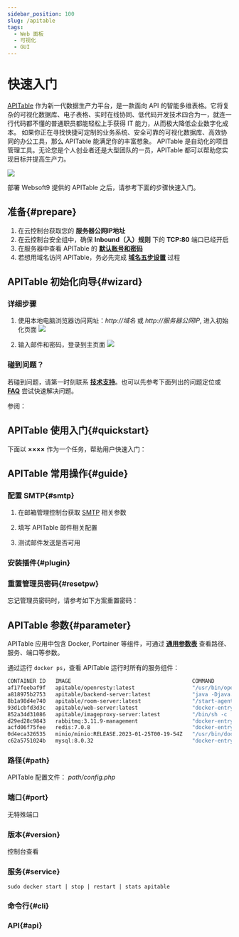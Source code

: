 ```yaml
---
sidebar_position: 100
slug: /apitable
tags:
  - Web 面板
  - 可视化
  - GUI
---
```


# 快速入门

[APITable](https://apitable.com/) 作为新一代数据生产力平台，是一款面向 API 的智能多维表格。它将复杂的可视化数据库、电子表格、实时在线协同、低代码开发技术四合为一，就连一行代码都不懂的普通职员都能轻松上手获得 IT 能力，从而极大降低企业数字化成本。
如果你正在寻找快捷可定制的业务系统、安全可靠的可视化数据库、高效协同的办公工具，那么 APITable 能满足你的丰富想象。 APITable 是自动化的项目管理工具。无论您是个人创业者还是大型团队的一员，APITable 都可以帮助您实现目标并提高生产力。

![](https://libs.websoft9.com/Websoft9/DocsPicture/en/apitable/apitable-head-websoft9.png)

部署 Websoft9 提供的 APITable 之后，请参考下面的步骤快速入门。

## 准备{#prepare}

1. 在云控制台获取您的 **服务器公网IP地址** 
2. 在云控制台安全组中，确保 **Inbound（入）规则** 下的 **TCP:80** 端口已经开启
3. 在服务器中查看 APITable 的 **[默认账号和密码](./user/credentials)**  
4. 若想用域名访问 APITable，务必先完成 **[域名五步设置](./administrator/domain_step)** 过程

## APITable 初始化向导{#wizard}

### 详细步骤

1. 使用本地电脑浏览器访问网址：*http://域名* 或 *http://服务器公网IP*, 进入初始化页面
   ![](https://libs.websoft9.com/Websoft9/DocsPicture/en/apitable/apitable-init-websoft9.png)

2. 输入邮件和密码，登录到主页面
   ![](https://libs.websoft9.com/Websoft9/DocsPicture/en/apitable/apitable-main-websoft9.png)

### 碰到问题？

若碰到问题，请第一时刻联系 **[技术支持](./helpdesk)**。也可以先参考下面列出的问题定位或  **[FAQ](./faq#setup)** 尝试快速解决问题。

参阅：

## APITable 使用入门{#quickstart}

下面以 **××××** 作为一个任务，帮助用户快速入门：

## APITable 常用操作{#guide}

### 配置 SMTP{#smtp}

1. 在邮箱管理控制台获取 [SMTP](./administrator/smtp) 相关参数

2. 填写 APITable 邮件相关配置

3. 测试邮件发送是否可用

### 安装插件{#plugin}

### 重置管理员密码{#resetpw}

忘记管理员密码时，请参考如下方案重置密码：  


## APITable 参数{#parameter}

APITable 应用中包含 Docker, Portainer 等组件，可通过 **[通用参数表](./administrator/parameter)** 查看路径、服务、端口等参数。 

通过运行 `docker ps`，查看 APITable 运行时所有的服务组件：   

```bash
CONTAINER ID   IMAGE                                      COMMAND                  CREATED          STATUS                    PORTS                                                                  NAMES
af17feebaf9f   apitable/openresty:latest                  "/usr/bin/openresty …"   10 minutes ago   Up 7 minutes              0.0.0.0:9001->80/tcp, :::9001->80/tcp                                  apitable
a818975b2753   apitable/backend-server:latest             "java -Djava.securit…"   10 minutes ago   Up 9 minutes (healthy)    8081/tcp                                                               apitable-backend-server-1
8b1a98d4e740   apitable/room-server:latest                "/start-agenthub.sh …"   10 minutes ago   Up 10 minutes             3001-3002/tcp, 3005-3007/tcp, 3333-3334/tcp                            apitable-room-server-1
93d1cbfd3d3c   apitable/web-server:latest                 "docker-entrypoint.s…"   10 minutes ago   Up 10 minutes             8080/tcp                                                               apitable-web-server-1
852a34d31086   apitable/imageproxy-server:latest          "/bin/sh -c './app/i…"   10 minutes ago   Up 10 minutes             8080/tcp                                                               apitable-imageproxy-server-1
d29ed28c9843   rabbitmq:3.11.9-management                 "docker-entrypoint.s…"   10 minutes ago   Up 10 minutes             4369/tcp, 5671-5672/tcp, 15671-15672/tcp, 15691-15692/tcp, 25672/tcp   apitable-rabbitmq-1
acfd06f75fee   redis:7.0.8                                "docker-entrypoint.s…"   10 minutes ago   Up 10 minutes             6379/tcp                                                               apitable-redis-1
0d4eca326535   minio/minio:RELEASE.2023-01-25T00-19-54Z   "/usr/bin/docker-ent…"   10 minutes ago   Up 10 minutes (healthy)   9000/tcp                                                               apitable-minio-1
c62a5751024b   mysql:8.0.32                               "docker-entrypoint.s…"   10 minutes ago   Up 10 minutes (healthy)   3306/tcp, 33060/tcp
```

### 路径{#path}

APITable 配置文件： *path/config.php*    

### 端口{#port}

无特殊端口

### 版本{#version}

控制台查看

### 服务{#service}

```shell
sudo docker start | stop | restart | stats apitable
```

### 命令行{#cli}

### API{#api}
